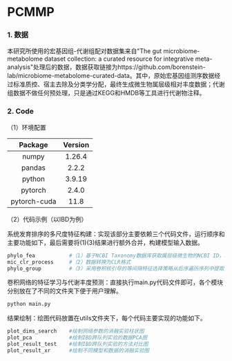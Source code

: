# PCMMP

### 1. 数据

本研究所使用的宏基因组-代谢组配对数据集来自"The gut microbiome-metabolome dataset collection: a curated resource for integrative meta-analysis"处理后的数据，数据获取链接为https://github.com/borenstein-lab/microbiome-metabolome-curated-data。其中，原始宏基因组测序数据经过标准质控、宿主去除及分类学分配，最终生成微生物属层级相对丰度数据；代谢组数据不做任何预处理，只是通过KEGG和HMDB等工具进行代谢物注释。

### 2. Code

（1）环境配置

|   Package    | Version |
| :----------: | :-----: |
|    numpy     | 1.26.4  |
|    pandas    |  2.2.2  |
|    python    | 3.9.19  |
|   pytorch    |  2.4.0  |
| pytorch-cuda |  11.8   |

（2）代码示例（以IBD为例）

系统发育排序的多尺度特征构建：实现该部分主要依赖三个代码文件，运行顺序和主要功能如下，最后需要将(1)(3)结果进行额外合并，构建模型输入数据。

```python
phylo_fea    		#（1）基于NCBI Taxonomy数据库获取属层级微生物的NCBI ID，利用ETE3构建系统发育树并进行后序遍历
mic_clr_process    	#（2）数据转换为CLR格式
phylo_group    		#（3）采用卷积核引导的等间隔特征选择策略从后序遍历序列中提取全局关联特征
```

卷积网络的特征学习与代谢丰度预测：直接执行main.py代码文件即可，各个模块分别放在了不同的文件夹下便于用户理解。

```python
python main.py
```

结果绘制：绘图代码放置在utils文件夹下，每个代码主要实现的功能如下。

```python
plot_dims_search    #绘制网络参数的消融实验柱状图
plot_pca    		#绘制IBD跨队列实验的数据PCA图
plot_result_test    #绘制IBD跨队列实验的方法对比图
plot_result_xr      #绘制不同模型和数据的消融实验图
```

